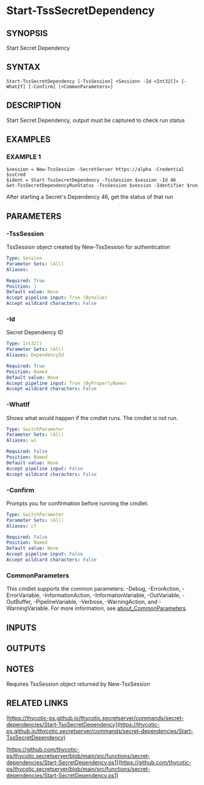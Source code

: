 # Start-TssSecretDependency

## SYNOPSIS
Start Secret Dependency

## SYNTAX

```
Start-TssSecretDependency [-TssSession] <Session> -Id <Int32[]> [-WhatIf] [-Confirm] [<CommonParameters>]
```

## DESCRIPTION
Start Secret Dependency, output must be captured to check run status

## EXAMPLES

### EXAMPLE 1
```
$session = New-TssSession -SecretServer https://alpha -Credential $ssCred
$ident = Start-TssSecretDependency -TssSession $session -Id 46
Get-TssSecretDependencyRunStatus -TssSession $session -Identifier $run
```

After starting a Secret's Dependency 46, get the status of that run

## PARAMETERS

### -TssSession
TssSession object created by New-TssSession for authentication

```yaml
Type: Session
Parameter Sets: (All)
Aliases:

Required: True
Position: 1
Default value: None
Accept pipeline input: True (ByValue)
Accept wildcard characters: False
```

### -Id
Secret Dependency ID

```yaml
Type: Int32[]
Parameter Sets: (All)
Aliases: DependencyId

Required: True
Position: Named
Default value: None
Accept pipeline input: True (ByPropertyName)
Accept wildcard characters: False
```

### -WhatIf
Shows what would happen if the cmdlet runs.
The cmdlet is not run.

```yaml
Type: SwitchParameter
Parameter Sets: (All)
Aliases: wi

Required: False
Position: Named
Default value: None
Accept pipeline input: False
Accept wildcard characters: False
```

### -Confirm
Prompts you for confirmation before running the cmdlet.

```yaml
Type: SwitchParameter
Parameter Sets: (All)
Aliases: cf

Required: False
Position: Named
Default value: None
Accept pipeline input: False
Accept wildcard characters: False
```

### CommonParameters
This cmdlet supports the common parameters: -Debug, -ErrorAction, -ErrorVariable, -InformationAction, -InformationVariable, -OutVariable, -OutBuffer, -PipelineVariable, -Verbose, -WarningAction, and -WarningVariable. For more information, see [about_CommonParameters](http://go.microsoft.com/fwlink/?LinkID=113216).

## INPUTS

## OUTPUTS

## NOTES
Requires TssSession object returned by New-TssSession

## RELATED LINKS

[https://thycotic-ps.github.io/thycotic.secretserver/commands/secret-dependencies/Start-TssSecretDependency](https://thycotic-ps.github.io/thycotic.secretserver/commands/secret-dependencies/Start-TssSecretDependency)

[https://github.com/thycotic-ps/thycotic.secretserver/blob/main/src/functions/secret-dependencies/Start-SecretDependency.ps1](https://github.com/thycotic-ps/thycotic.secretserver/blob/main/src/functions/secret-dependencies/Start-SecretDependency.ps1)

